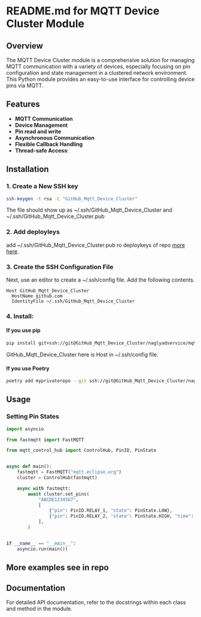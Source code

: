 # README.md for MQTT Device Cluster Module

## Overview

The MQTT Device Cluster module is a comprehensive solution for managing MQTT communication with a variety of devices, especially focusing on pin configuration and state management in a clustered network environment. This Python module provides an easy-to-use interface for controlling device pins via MQTT.

## Features

- **MQTT Communication**
- **Device Management**
- **Pin read and write**
- **Asynchronous Communication**
- **Flexible Callback Handling**
- **Thread-safe Access**:

## Installation

### 1. Create a New SSH key
```bash
ssh-keygen -t rsa -C "GitHub_Mqtt_Device_Cluster"
```
The file should show up as ~/.ssh/GitHub_Mqtt_Device_Cluster and ~/.ssh/GitHub_Mqtt_Device_Cluster.pub

### 2. Add deployleys
add ~/.ssh/GitHub_Mqtt_Device_Cluster.pub ro deploykeys of repo [more here](https://docs.github.com/en/authentication/connecting-to-github-with-ssh/managing-deploy-keys#set-up-deploy-keys).

### 3. Create the SSH Configuration File

Next, use an editor to create a ~/.ssh/config file. Add the following contents.
```
Host GitHub_Mqtt_Device_Cluster
  HostName github.com
  IdentityFile ~/.ssh/GitHub_Mqtt_Device_Cluster
```

### 4. Install:

#### If you use pip

```bash
pip install git+ssh://git@GitHub_Mqtt_Device_Cluster/naglyadservice/mqtt_control_hub.git
```

GitHub_Mqtt_Device_Cluster here is Host in  ~/.ssh/config file.


#### If you use Poetry
```bash
poetry add myprivaterepo --git ssh://git@GitHub_Mqtt_Device_Cluster/naglyadservice/mqtt_control_hub.git
```
## Usage
### Setting Pin States

```python
import asyncio

from fastmqtt import FastMQTT

from mqtt_control_hub import ControlHub, PinID, PinState


async def main():
    fastmqtt = FastMQTT("mqtt.eclipse.org")
    cluster = ControlHub(fastmqtt)

    async with fastmqtt:
        await cluster.set_pins(
            "ABCDE1234567",
            [
                {"pin": PinID.RELAY_1, "state": PinState.LOW},
                {"pin": PinID.RELAY_2, "state": PinState.HIGH, "time": 1000},
            ],
        )


if __name__ == "__main__":
    asyncio.run(main())

```

## More examples see in repo

## Documentation

For detailed API documentation, refer to the docstrings within each class and method in the module.